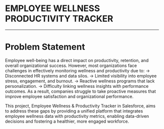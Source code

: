 # EMPLOYEE WELLNESS PRODUCTIVITY TRACKER 
_________________________________________________________________________________________________
# Problem Statement

Employee well-being has a direct impact on productivity, retention, and overall organizational success. However, most organizations face challenges in effectively monitoring wellness and productivity due to:
→ Disconnected HR systems and data silos.
→ Limited visibility into employee stress, engagement, and burnout.
→ Reactive wellness programs that lack personalization.
→ Difficulty linking wellness insights with performance outcomes.
As a result, companies struggle to take proactive measures that improve employee satisfaction and organizational performance.

This project, Employee Wellness & Productivity Tracker in Salesforce, aims to address these gaps by providing a unified platform that integrates employee wellness data with productivity metrics, enabling data-driven decisions and fostering a healthier, more engaged workforce.
